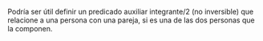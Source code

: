 Podría ser útil definir un predicado auxiliar integrante/2 (no inversible) que relacione a una persona con una pareja, si es una de las dos personas que la componen. 